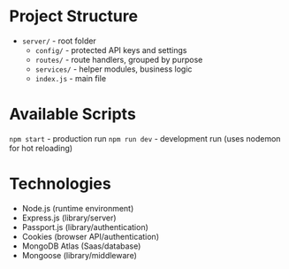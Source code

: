 # Project Structure

-   `server/` - root folder
    -   `config/` - protected API keys and settings
    -   `routes/` - route handlers, grouped by purpose
    -   `services/` - helper modules, business logic
    -   `index.js` - main file

# Available Scripts

`npm start` - production run
`npm run dev` - development run (uses nodemon for hot reloading)

# Technologies

-   Node.js (runtime environment)
-   Express.js (library/server)
-   Passport.js (library/authentication)
-   Cookies (browser API/authentication)
-   MongoDB Atlas (Saas/database)
-   Mongoose (library/middleware)
